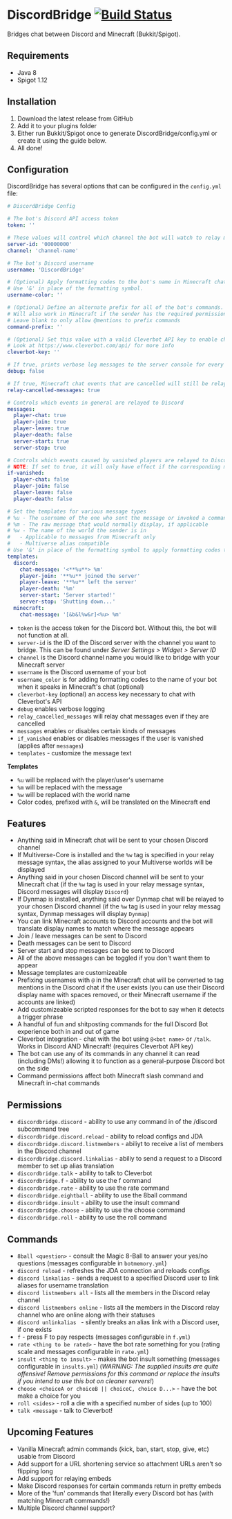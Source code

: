 # DiscordBridge [![Build Status](https://travis-ci.org/the-obsidian/DiscordBridge.svg?branch=master)](https://travis-ci.org/the-obsidian/DiscordBridge)

Bridges chat between Discord and Minecraft (Bukkit/Spigot).

## Requirements

* Java 8
* Spigot 1.12

## Installation


1. Download the latest release from GitHub
2. Add it to your plugins folder
3. Either run Bukkit/Spigot once to generate DiscordBridge/config.yml or create it using the guide below.
4. All done!


## Configuration

DiscordBridge has several options that can be configured in the `config.yml` file:

```yaml
# DiscordBridge Config

# The bot's Discord API access token
token: ''

# These values will control which channel the bot will watch to relay messages to and from the server.
server-id: '00000000'
channel: 'channel-name'

# The bot's Discord username
username: 'DiscordBridge'

# (Optional) Apply formatting codes to the bot's name in Minecraft chat.
# Use '&' in place of the formatting symbol.
username-color: ''

# (Optional) Define an alternate prefix for all of the bot's commands. These will work in addition to @mentions.
# Will also work in Minecraft if the sender has the required permission for the command they try.
# Leave blank to only allow @mentions to prefix commands
command-prefix: ''

# (Optional) Set this value with a valid Cleverbot API key to enable chatting with Cleverbot
# Look at https://www.cleverbot.com/api/ for more info
cleverbot-key: ''

# If true, prints verbose log messages to the server console for every action
debug: false

# If true, Minecraft chat events that are cancelled will still be relayed to Discord.
relay-cancelled-messages: true

# Controls which events in general are relayed to Discord
messages:
  player-chat: true
  player-join: true
  player-leave: true
  player-death: false
  server-start: true
  server-stop: true

# Controls which events caused by vanished players are relayed to Discord
# NOTE: If set to true, it will only have effect if the corresponding message above is also set to true
if-vanished:
  player-chat: false
  player-join: false
  player-leave: false
  player-death: false

# Set the templates for various message types
# %u - The username of the one who sent the message or invoked a command, if applicable
# %m - The raw message that would normally display, if applicable
# %w - The name of the world the sender is in
#   - Applicable to messages from Minecraft only
#   - Multiverse alias compatible
# Use '&' in place of the formatting symbol to apply formatting codes to messages sent to Minecraft
templates:
  discord:
    chat-message: '<**%u**> %m'
    player-join: '**%u** joined the server'
    player-leave: '**%u** left the server'
    player-death: '%m'
    server-start: 'Server started!'
    server-stop: 'Shutting down...'
  minecraft:
    chat-message: '[&b&l%w&r]<%u> %m'
```

* `token` is the access token for the Discord bot. Without this, the bot will not function at all.
* `server-id` is the ID of the Discord server with the channel you want to bridge.  This can be found under *Server Settings > Widget > Server ID*
* `channel` is the Discord channel name you would like to bridge with your Minecraft server
* `username` is the Discord username of your bot
* `username_color` is for adding formatting codes to the name of your bot when it speaks in Minecraft's chat (optional)
* `cleverbot-key` (optional) an access key necessary to chat with Cleverbot's API
* `debug` enables verbose logging
* `relay_cancelled_messages` will relay chat messages even if they are cancelled
* `messages` enables or disables certain kinds of messages
* `if_vanished` enables or disables messages if the user is vanished (applies after `messages`)
* `templates` - customize the message text

**Templates**

- `%u` will be replaced with the player/user's username
- `%m` will be replaced with the message
- `%w` will be replaced with the world name
- Color codes, prefixed with `&`, will be translated on the Minecraft end

## Features

* Anything said in Minecraft chat will be sent to your chosen Discord channel
* If Multiverse-Core is installed and the `%w` tag is specified in your relay message syntax, the alias assigned to your Multiverse worlds will be displayed
* Anything said in your chosen Discord channel will be sent to your Minecraft chat (if the `%w` tag is used in your relay message syntax, Discord messages will display `Discord`)
* If Dynmap is installed, anything said over Dynmap chat will be relayed to your chosen Discord channel (if the `%w` tag is used in your relay messag syntax, Dynmap messages will display `Dynmap`)
* You can link Minecraft accounts to Discord accounts and the bot will translate display names to match where the message appears
* Join / leave messages can be sent to Discord
* Death messages can be sent to Discord
* Server start and stop messages can be sent to Discord
* All of the above messages can be toggled if you don't want them to appear
* Message templates are customizeable
* Prefixing usernames with `@` in the Minecraft chat will be converted to tag mentions in the Discord chat if the user exists (you can use their Discord display name with spaces removed, or their Minecraft username if the accounts are linked)
* Add customizeable scripted responses for the bot to say when it detects a trigger phrase
* A handful of fun and shitposting commands for the full Discord Bot experience both in and out of game
* Cleverbot integration - chat with the bot using `@<bot name>` or `/talk`. Works in Discord AND Minecraft! (requires Cleverbot API key)
* The bot can use any of its commands in any channel it can read (including DMs!) allowing it to function as a general-purpose Discord bot on the side
* Command permissions affect both Minecraft slash command and Minecraft in-chat commands

## Permissions

- `discordbridge.discord` - ability to use any command in of the /discord subcommand tree
- `discordbridge.discord.reload` - ability to reload configs and JDA
- `discordbridge.discord.listmembers` - abiliyt to receive a list of members in the Discord channel
- `discordbridge.discord.linkalias` - abiliy to send a request to a Discord member to set up alias translation
- `discordbridge.talk` - ability to talk to Cleverbot
- `discordbridge.f` - ability to use the f command
- `discordbridge.rate` - ability to use the rate command
- `discordbridge.eightball` - ability to use the 8ball command
- `discordbridge.insult` - ability to use the insult command
- `discordbridge.choose` - ability to use the choose command
- `discordbridge.roll` - ability to use the roll command

## Commands

- `8ball <question>` - consult the Magic 8-Ball to answer your yes/no questions (messages configurable in `botmemory.yml`)
- `discord reload` - refreshes the JDA connection and reloads configs
- `discord linkalias` - sends a request to a specified Discord user to link aliases for username translation
- `discord listmembers all` - lists all the members in the Discord relay channel
- `discord listmembers online` - lists all the members in the Discord relay channel who are online along with their statuses
- `discord unlinkalias ` - silently breaks an alias link with a Discord user, if one exists
- `f` - press F to pay respects (messages configurable in `f.yml`)
- `rate <thing to be rated>` - have the bot rate something for you (rating scale and messages configurable in `rate.yml`)
- `insult <thing to insult>` - makes the bot insult something (messages configurable in `insults.yml`) (*WARNING: The supplied insults are quite offensive! Remove permissions for this command or replace the insults if you intend to use this bot on cleaner servers!*)
- `choose <choiceA or choiceB || choiceC, choice D...>` - have the bot make a choice for you
- `roll <sides>` - roll a die with a specified number of sides (up to 100)
- `talk <message` - talk to Cleverbot!

## Upcoming Features

* Vanilla Minecraft admin commands (kick, ban, start, stop, give, etc) usable from Discord
* Add support for a URL shortening service so attachment URLs aren't so flipping long
* Add support for relaying embeds
* Make Discord responses for certain commands return in pretty embeds
* More of the 'fun' commands that literally every Discord bot has (with matching Minecraft commands!)
* Multiple Discord channel support?
